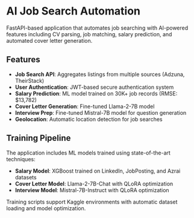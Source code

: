 # AI Job Search Automation

FastAPI-based application that automates job searching with AI-powered features including CV parsing, job matching, salary prediction, and automated cover letter generation.

## Features

- **Job Search API**: Aggregates listings from multiple sources (Adzuna, TheirStack)
- **User Authentication**: JWT-based secure authentication system
- **Salary Prediction**: ML model trained on 30K+ job records (RMSE: $13,782)
- **Cover Letter Generation**: Fine-tuned Llama-2-7B model
- **Interview Prep**: Fine-tuned Mistral-7B model for question generation
- **Geolocation**: Automatic location detection for job searches

## Training Pipeline

The application includes ML models trained using state-of-the-art techniques:

- **Salary Model**: XGBoost trained on LinkedIn, JobPosting, and Azrai datasets
- **Cover Letter Model**: Llama-2-7B-Chat with QLoRA optimization
- **Interview Model**: Mistral-7B-Instruct with QLoRA optimization

Training scripts support Kaggle environments with automatic dataset loading and model optimization.